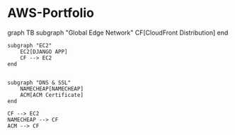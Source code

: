 # AWS-Portfolio

graph TB
    subgraph "Global Edge Network"
        CF[CloudFront Distribution]
    end

    subgraph "EC2"
        EC2[DJANGO APP]
        CF --> EC2
    end


    subgraph "DNS & SSL"
        NAMECHEAP[NAMECHEAP]
        ACM[ACM Certificate]
    end

    CF --> EC2    
    NAMECHEAP --> CF
    ACM --> CF
